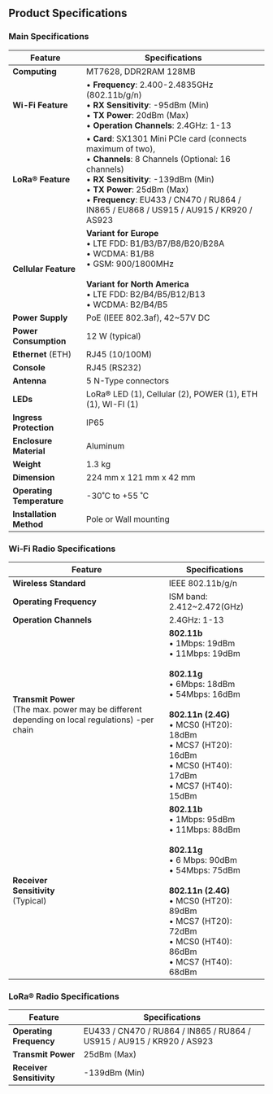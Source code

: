 ## Product Specifications

### Main Specifications

| Feature | Specifications | 
| ---- | ---- | 
| **Computing** | MT7628, DDR2RAM 128MB | 
| **Wi-Fi Feature** | • **Frequency**: 2.400-2.4835GHz (802.11b/g/n)<br>• **RX Sensitivity**: -95dBm (Min)<br>• **TX Power**: 20dBm (Max)<br>• **Operation Channels**: 2.4GHz: 1-13 | 
| **LoRa® Feature** | • **Card**: SX1301 Mini PCIe card (connects maximum of two),<br>• **Channels**: 8 Channels (Optional: 16 channels)<br>• **RX Sensitivity**: -139dBm (Min)<br>• **TX Power**: 25dBm (Max)<br>• **Frequency**: EU433 / CN470 / RU864 / IN865 / EU868 / US915 / AU915 / KR920 / AS923 | 
| **Cellular Feature** | **Variant for Europe** <br>• LTE FDD: B1/B3/B7/B8/B20/B28A <br>• WCDMA: B1/B8 <br>• GSM: 900/1800MHz <br><br>**Variant for North America** <br>• LTE FDD: B2/B4/B5/B12/B13 <br>• WCDMA: B2/B4/B5 | 
| **Power Supply** | PoE (IEEE 802.3af), 42~57V DC | 
| **Power Consumption** | 12 W (typical) | 
| **Ethernet** (ETH) | RJ45 (10/100M) | 
| **Console** | RJ45 (RS232) | 
| **Antenna** | 5 N-Type connectors | 
| **LEDs** | LoRa® LED (1), Cellular (2), POWER (1), ETH (1), WI-FI (1) | 
| **Ingress Protection** | IP65 | 
| **Enclosure Material** | Aluminum | 
| **Weight** | 1.3 kg | 
| **Dimension** | 224 mm x 121 mm x 42 mm | 
| **Operating Temperature** | -30˚C to +55 ˚C | 
| **Installation Method** | Pole or Wall mounting | 


### Wi-Fi Radio Specifications

| Feature | Specifications | 
| ---- | ---- | 
| **Wireless Standard** | IEEE 802.11b/g/n | 
| **Operating Frequency** | ISM band: 2.412~2.472(GHz) | 
| **Operation Channels** | 2.4GHz: 1-13 | 
| **Transmit Power**<br>(The max. power may be different depending on local regulations) -per chain | **802.11b** <br>• 1Mbps: 19dBm <br>• 11Mbps: 19dBm <br><br>**802.11g** <br>• 6Mbps: 18dBm <br>• 54Mbps: 16dBm <br><br>**802.11n (2.4G)** <br>• MCS0 (HT20): 18dBm <br>• MCS7 (HT20): 16dBm <br>• MCS0 (HT40): 17dBm <br>• MCS7 (HT40): 15dBm | 
| **Receiver<br>Sensitivity** <br>(Typical) | **802.11b** <br>• 1Mbps: 95dBm <br>• 11Mbps: 88dBm <br><br>**802.11g** <br>• 6 Mbps: 90dBm <br>• 54Mbps: 75dBm <br><br> **802.11n (2.4G)** <br>• MCS0 (HT20): 89dBm<br>• MCS7 (HT20): 72dBm <br>• MCS0 (HT40): 86dBm <br>• MCS7 (HT40): 68dBm| 


### LoRa® Radio Specifications

| Feature | Specifications | 
| ---- | ---- | 
| **Operating Frequency** | EU433 / CN470 / RU864 / IN865 / RU864 / US915 / AU915 / KR920 / AS923 | 
| **Transmit Power** | 25dBm (Max) | 
| **Receiver Sensitivity** | -139dBm (Min) | 


